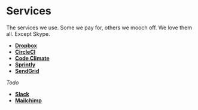 Services
========

The services we use. Some we pay for, others we mooch off. We love them all.
Except Skype.

* **[Dropbox](dropbox)**
* **[CircleCI](circleci)**
* **[Code Climate](code_climate)**
* **[Sprintly](sprintly)**
* **[SendGrid](sendgrid)**

_Todo_

* **[Slack](skype)**
* **[Mailchimp](mailchimp)**
